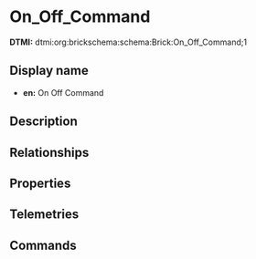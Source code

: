 # On_Off_Command
**DTMI:** dtmi:org:brickschema:schema:Brick:On_Off_Command;1
## Display name
- **en:** On Off Command
## Description
## Relationships
## Properties
## Telemetries
## Commands

